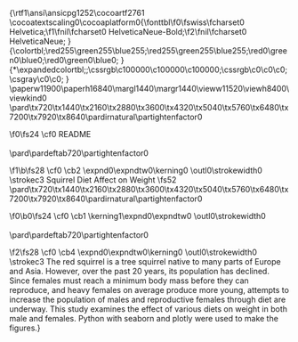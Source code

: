 {\rtf1\ansi\ansicpg1252\cocoartf2761
\cocoatextscaling0\cocoaplatform0{\fonttbl\f0\fswiss\fcharset0 Helvetica;\f1\fnil\fcharset0 HelveticaNeue-Bold;\f2\fnil\fcharset0 HelveticaNeue;
}
{\colortbl;\red255\green255\blue255;\red255\green255\blue255;\red0\green0\blue0;\red0\green0\blue0;
}
{\*\expandedcolortbl;;\cssrgb\c100000\c100000\c100000;\cssrgb\c0\c0\c0;\csgray\c0\c0;
}
\paperw11900\paperh16840\margl1440\margr1440\vieww11520\viewh8400\viewkind0
\pard\tx720\tx1440\tx2160\tx2880\tx3600\tx4320\tx5040\tx5760\tx6480\tx7200\tx7920\tx8640\pardirnatural\partightenfactor0

\f0\fs24 \cf0 README\
\
\pard\pardeftab720\partightenfactor0

\f1\b\fs28 \cf0 \cb2 \expnd0\expndtw0\kerning0
\outl0\strokewidth0 \strokec3 Squirrel Diet Affect on Weight
\fs52 \
\pard\tx720\tx1440\tx2160\tx2880\tx3600\tx4320\tx5040\tx5760\tx6480\tx7200\tx7920\tx8640\pardirnatural\partightenfactor0

\f0\b0\fs24 \cf0 \cb1 \kerning1\expnd0\expndtw0 \outl0\strokewidth0 \
\
\pard\pardeftab720\partightenfactor0

\f2\fs28 \cf0 \cb4 \expnd0\expndtw0\kerning0
\outl0\strokewidth0 \strokec3 	The red squirrel is a tree squirrel native to many parts of Europe and Asia. However, over the past 20 years, its population has declined. Since females must reach a minimum body mass before they can reproduce, and heavy females on average produce more young, attempts to increase the population of males and reproductive females through diet are underway. This study examines the effect of various diets on weight in both male and females. Python with seaborn and plotly were used to make the figures.}